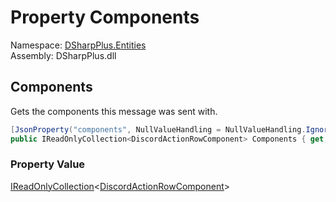 # Property Components

Namespace: [DSharpPlus.Entities](DSharpPlus.Entities.md)  
Assembly: DSharpPlus.dll

## <a id="DSharpPlus_Entities_DiscordMessage_Components"></a>Components

Gets the components this message was sent with.

```csharp
[JsonProperty("components", NullValueHandling = NullValueHandling.Ignore)]
public IReadOnlyCollection<DiscordActionRowComponent> Components { get; }
```

### Property Value

[IReadOnlyCollection](https://learn.microsoft.com/dotnet/api/system.collections.generic.ireadonlycollection\-1)<[DiscordActionRowComponent](DSharpPlus.Entities.DiscordActionRowComponent.md)\>

